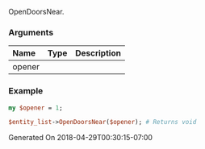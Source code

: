 OpenDoorsNear.
### Arguments
**Name**|**Type**|**Description**
:---|:---|:---
opener||

### Example

```perl
my $opener = 1;

$entity_list->OpenDoorsNear($opener); # Returns void
```


Generated On 2018-04-29T00:30:15-07:00